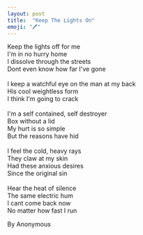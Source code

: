 ```yaml
---
layout: post
title:  "Keep The Lights On"
emoji: "🖊️"
---
```


Keep the lights off for me
<br/>I'm in no hurry home
<br/>I dissolve through the streets
<br/>Dont even know how far I've gone
<br/>
<br/>I keep a watchful eye on the man at my back
<br/>His cool weightless form
<br/>I think I'm going to crack
<br/>
<br/>I'm a self contained, self destroyer
<br/>Box without a lid
<br/>My hurt is so simple
<br/>But the reasons have hid
<br/>
<br/>I feel the cold, heavy rays
<br/>They claw at my skin
<br/>Had these anxious desires
<br/>Since the original sin
<br/>
<br/>Hear the heat of silence
<br/>The same electric hum
<br/>I cant come back now
<br/>No matter how fast I run

By Anonymous
